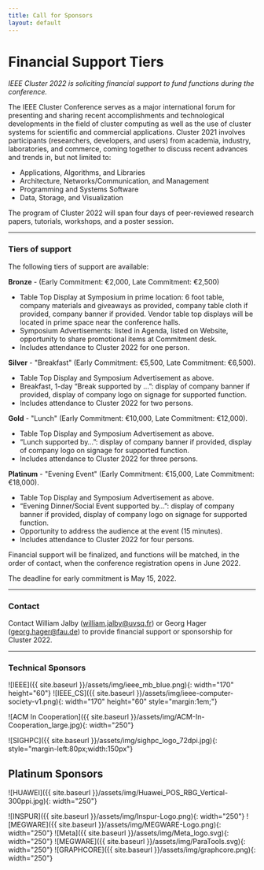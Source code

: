 ```yaml
---
title: Call for Sponsors
layout: default
---
```

# Financial Support Tiers

*IEEE Cluster 2022 is soliciting financial support to fund functions
during the conference.*

The IEEE Cluster Conference serves as a major international forum for
presenting and sharing recent accomplishments and technological
developments in the field of cluster computing as well as the use of
cluster systems for scientific and commercial applications. Cluster 2021
involves participants (researchers, developers, and users) from
academia, industry, laboratories, and commerce, coming together to
discuss recent advances and trends in, but not limited to:

-   Applications, Algorithms, and Libraries
-   Architecture, Networks/Communication, and Management
-   Programming and Systems Software
-   Data, Storage, and Visualization

The program of Cluster 2022 will span four days of peer-reviewed research
papers, tutorials, workshops, and a poster session.

------------------------------------------------------------------------

### Tiers of support

The following tiers of support are available:

**Bronze** - (Early Commitment: €2,000, Late Commitment: €2,500)

-   Table Top Display at Symposium in prime location: 6 foot table,
    company materials and giveaways as provided, company table cloth if
    provided, company banner if provided. Vendor table top displays will
    be located in prime space near the conference halls.
-   Symposium Advertisements: listed in Agenda, listed on Website,
    opportunity to share promotional items at Commitment desk.
-   Includes attendance to Cluster 2022 for one person.

**Silver** - "Breakfast" (Early Commitment: €5,500, Late Commitment: €6,500).

-   Table Top Display and Symposium Advertisement as above.
-   Breakfast, 1-day “Break supported by …”: display of company banner
    if provided, display of company logo on signage for supported
    function.
-   Includes attendance to Cluster 2022 for two persons.

**Gold** - "Lunch" (Early Commitment: €10,000, Late Commitment: €12,000).

-   Table Top Display and Symposium Advertisement as above.
-   “Lunch supported by…”: display of company banner if provided,
    display of company logo on signage for supported function.
-   Includes attendance to Cluster 2022 for three persons.

**Platinum** - "Evening Event" (Early Commitment: €15,000, Late Commitment: €18,000).

-   Table Top Display and Symposium Advertisement as above.
-   “Evening Dinner/Social Event supported by…”: display of company
    banner if provided, display of company logo on signage for supported
    function.
-   Opportunity to address the audience at the event (15 minutes).
-   Includes attendance to Cluster 2022 for four persons.

Financial support will be finalized, and functions will be matched, in
the order of contact, when the conference registration opens in June
2022.

The deadline for early commitment is May 15, 2022.

------------------------------------------------------------------------

### Contact

Contact William Jalby (william.jalby@uvsq.fr) or Georg Hager
(georg.hager@fau.de) to provide financial support or sponsorship for Cluster
2022.

------------------------------------------------------------------------

### Technical Sponsors

![IEEE]({{ site.baseurl }}/assets/img/ieee_mb_blue.png){: width="170" height="60"}
![IEEE_CS]({{ site.baseurl }}/assets/img/ieee-computer-society-v1.png){: width="170" height="60" style="margin:1em;"}

![ACM In Cooperation]({{ site.baseurl }}/assets/img/ACM-In-Cooperation_large.jpg){: width="250"}


![SIGHPC]({{ site.baseurl }}/assets/img/sighpc_logo_72dpi.jpg){: style="margin-left:80px;width:150px"}

## Platinum Sponsors

![HUAWEI]({{ site.baseurl }}/assets/img/Huawei_POS_RBG_Vertical-300ppi.jpg){: width="250"}

![INSPUR]({{ site.baseurl }}/assets/img/Inspur-Logo.png){: width="250"}
![MEGWARE]({{ site.baseurl }}/assets/img/MEGWARE-Logo.png){: width="250"}
![Meta]({{ site.baseurl }}/assets/img/Meta_logo.svg){: width="250"}
![MEGWARE]({{ site.baseurl }}/assets/img/ParaTools.svg){: width="250"}
![GRAPHCORE]({{ site.baseurl }}/assets/img/graphcore.png){: width="250"}

<!--
### Bronze level support:

<img src="{{ site.baseurl }}/assets/img/logo_paratools.svg" width="170" height="60" style="margin:1em;" />
<img src="{{ site.baseurl }}/assets/img/logo_google.png" width="170" height="60" style="margin:1em;" />
-->